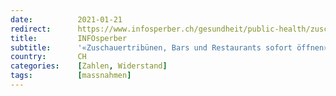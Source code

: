 ```yaml
---
date:          2021-01-21
redirect:      https://www.infosperber.ch/gesundheit/public-health/zuschauertribuenen-bars-und-restaurants-sofort-oeffnen/
title:         INFOsperber
subtitle:      '«Zuschauertribünen, Bars und Restaurants sofort öffnen»'
country:       CH
categories:    [Zahlen, Widerstand]
tags:          [massnahmen]
---
```

